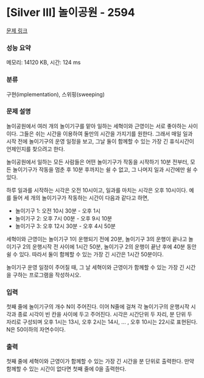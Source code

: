 # [Silver III] 놀이공원 - 2594 

[문제 링크](https://www.acmicpc.net/problem/2594) 

### 성능 요약

메모리: 14120 KB, 시간: 124 ms

### 분류

구현(implementation), 스위핑(sweeping)

### 문제 설명

<p>놀이공원에서 여러 개의 놀이기구를 맡아 일하는 세혁이와 근영이는 서로 좋아하는 사이이다. 그들은 쉬는 시간을 이용하여 둘만의 시간을 가지기를 원한다. 그래서 매일 일과 시작 전에 놀이기구의 운영 일정을 보고, 그날 둘이 함께할 수 있는 가장 긴 휴식시간이 언제인지를 찾으려고 한다.</p>

<p>놀이공원에서 일하는 모든 사람들은 어떤 놀이기구가 작동을 시작하기 10분 전부터, 모든 놀이기구가 작동을 멈춘 후 10분 후까지는 쉴 수 없고, 그 나머지 일과 시간에만 쉴 수 있다.</p>

<p>하루 일과를 시작하는 시각은 오전 10시이고, 일과를 마치는 시각은 오후 10시이다. 예를 들어 세 개의 놀이기구가 작동하는 시간이 다음과 같다고 하면,</p>

<ul>
	<li>놀이기구 1: 오전 10시 30분 - 오후 1시</li>
	<li>놀이기구 2: 오후 7시 00분 - 오후 9시 10분</li>
	<li>놀이기구 3: 오후 12시 30분 - 오후 4시 50분</li>
</ul>

<p>세혁이와 근영이는 놀이기구 1이 운행되기 전에 20분, 놀이기구 3의 운행이 끝나고 놀이기구 2의 운행시작 전 사이에 1시간 50분, 놀이기구 2의 운행이 끝난 후에 40분 동안 쉴 수 있다. 따라서 둘이 함께할 수 있는 가장 긴 시간은 1시간 50분이다.</p>

<p>놀이기구 운영 일정이 주어질 때, 그 날 세혁이와 근영이가 함께할 수 있는 가장 긴 시간을 구하는 프로그램을 작성하시오.</p>

### 입력 

 <p>첫째 줄에 놀이기구의 개수 N이 주어진다. 이어 N줄에 걸쳐 각 놀이기구의 운행시작 시각과 종료 시각이 빈 칸을 사이에 두고 주어진다. 시각은 시간단위 두 자리, 분 단위 두 자리로 구성되며 오후 1시는 13시, 오후 2시는 14시, ... , 오후 10시는 22시로 표현된다. N은 50이하의 자연수이다.</p>

### 출력 

 <p>첫째 줄에 세혁이와 근영이가 함께할 수 있는 가장 긴 시간을 분 단위로 출력한다. 만약 함께할 수 있는 시간이 없다면 첫째 줄에 0을 출력한다.</p>

